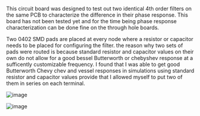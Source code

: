 This circuit board was designed to test out two identical 4th order filters on the same PCB to characterize the difference in their phase response. This board has not been tested yet and for the time being phase response characterization can be done fine on the through hole boards.

Two 0402 SMD pads are placed at every node where a resistor or capacitor needs to be placed for configuring the filter. the reason why two sets of pads were routed is because standard resistor and capacitor values on their own do not allow for a good bessel Butterworth or chebyshev response at a sufficently customizable frequency. I found that I was able to get good Butterworth Chevy chev and vessel responses in simulations using standard resistor and capacitor values provide that I allowed myself to put two of them in series on each terminal.

![image](https://github.com/PetervandenDoel/soundLocalizationHardware/assets/73015873/32354a91-424d-44c8-be75-09c4fc334360)

![image](https://github.com/PetervandenDoel/soundLocalizationHardware/assets/73015873/b8d1266c-7368-4753-98f4-186ca92bc882)
